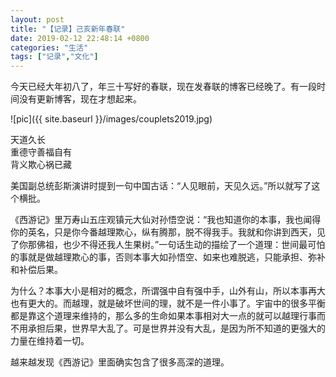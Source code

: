 ```yaml
---
layout: post
title: "【记录】己亥新年春联"
date: 2019-02-12 22:48:14 +0800
categories: "生活"
tags: ["记录","文化"]
---
```

今天已经大年初八了，年三十写好的春联，现在发春联的博客已经晚了。有一段时间没有更新博客，现在才想起来。

![pic]({{ site.baseurl }}/images/couplets2019.jpg)

天道久长<br>
重德守善福自有<br>
背义欺心祸已藏<br>

美国副总统彭斯演讲时提到一句中国古话：“人见眼前，天见久远。”所以就写了这个横批。

《西游记》里万寿山五庄观镇元大仙对孙悟空说：“我也知道你的本事，我也闻得你的英名，只是你今番越理欺心，纵有腾那，脱不得我手。我就和你讲到西天，见了你那佛祖，也少不得还我人生果树。”一句话生动的描绘了一个道理：世间最可怕的事就是做越理欺心的事，否则本事大如孙悟空、如来也难脱逃，只能承担、弥补和补偿后果。

为什么？本事大小是相对的概念，所谓强中自有强中手，山外有山，所以本事再大也有更大的。而越理，就是破坏世间的理，就不是一件小事了。宇宙中的很多平衡都是靠这个道理来维持的，那么多的生命如果本事相对大一点的就可以越理行事而不用承担后果，世界早大乱了。可是世界并没有大乱，是因为所不知道的更强大的力量在维持着一切。

越来越发现《西游记》里面确实包含了很多高深的道理。
